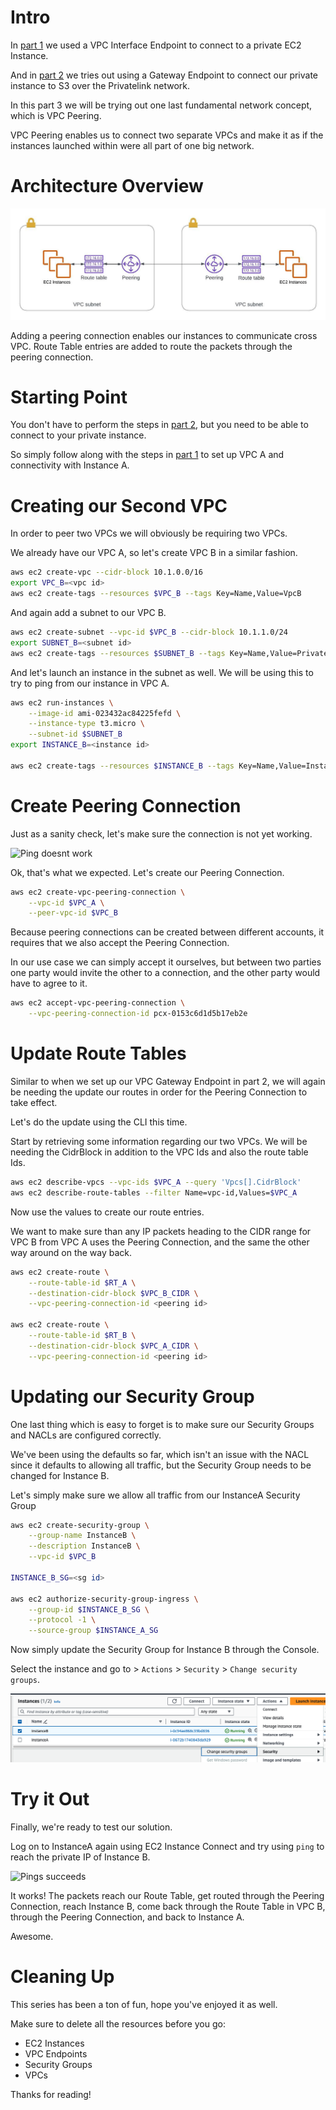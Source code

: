 # Intro

In [part 1](../vpc-interface-endpoint/README.md) we used a VPC Interface Endpoint to connect to a private EC2 Instance.

And in [part 2](../vpc-gateway-endpoint/README.md) we tries out using a Gateway Endpoint to connect our private instance to S3 over the Privatelink network.

In this part 3 we will be trying out one last fundamental network concept, which is VPC Peering.

VPC Peering enables us to connect two separate VPCs and make it as if the instances launched within were all part of one big network.

# Architecture Overview

![Architecture Overview](diagram.jpeg)

Adding a peering connection enables our instances to communicate cross VPC.
Route Table entries are added to route the packets through the peering connection.

# Starting Point

You don't have to perform the steps in [part 2](../vpc-gateway-endpoint/README.md), but you need to be able to connect to your private instance.

So simply follow along with the steps in [part 1](../vpc-interface-endpoint/README.md) to set up VPC A and connectivity with Instance A.

# Creating our Second VPC

In order to peer two VPCs we will obviously be requiring two VPCs.

We already have our VPC A, so let's create VPC B in a similar fashion.

```bash
aws ec2 create-vpc --cidr-block 10.1.0.0/16
export VPC_B=<vpc id>
aws ec2 create-tags --resources $VPC_B --tags Key=Name,Value=VpcB
```

And again add a subnet to our VPC B.

```bash
aws ec2 create-subnet --vpc-id $VPC_B --cidr-block 10.1.1.0/24
export SUBNET_B=<subnet id>
aws ec2 create-tags --resources $SUBNET_B --tags Key=Name,Value=PrivateSubnetB
```

And let's launch an instance in the subnet as well. We will be using this to try to ping from our instance in VPC A.

```bash
aws ec2 run-instances \
    --image-id ami-023432ac84225fefd \
    --instance-type t3.micro \
    --subnet-id $SUBNET_B
export INSTANCE_B=<instance id>

aws ec2 create-tags --resources $INSTANCE_B --tags Key=Name,Value=InstanceB
```

# Create Peering Connection

Just as a sanity check, let's make sure the connection is not yet working.

![Ping doesnt work](./ping-doesnt-work.png)

Ok, that's what we expected. Let's create our Peering Connection.

```bash
aws ec2 create-vpc-peering-connection \
    --vpc-id $VPC_A \
    --peer-vpc-id $VPC_B
```

Because peering connections can be created between different accounts, it requires that we also accept the Peering Connection. 

In our use case we can simply accept it ourselves, but between two parties one party would invite the other to a connection, and the other party would have to agree to it.

```bash
aws ec2 accept-vpc-peering-connection \
    --vpc-peering-connection-id pcx-0153c6d1d5b17eb2e
```

# Update Route Tables

Similar to when we set up our VPC Gateway Endpoint in part 2, we will again be needing the update our routes in order for the Peering Connection to take effect.

Let's do the update using the CLI this time. 

Start by retrieving some information regarding our two VPCs. We will be needing the CidrBlock in addition to the VPC Ids and also the route table Ids.

```bash
aws ec2 describe-vpcs --vpc-ids $VPC_A --query 'Vpcs[].CidrBlock'
aws ec2 describe-route-tables --filter Name=vpc-id,Values=$VPC_A
```

Now use the values to create our route entries.

We want to make sure than any IP packets heading to the CIDR range for VPC B from VPC A uses the Peering Connection, and the same the other way around on the way back.

```bash
aws ec2 create-route \
    --route-table-id $RT_A \
    --destination-cidr-block $VPC_B_CIDR \
    --vpc-peering-connection-id <peering id>

aws ec2 create-route \
    --route-table-id $RT_B \
    --destination-cidr-block $VPC_A_CIDR \
    --vpc-peering-connection-id <peering id>
```

# Updating our Security Group

One last thing which is easy to forget is to make sure our Security Groups and NACLs are configured correctly.

We've been using the defaults so far, which isn't an issue with the NACL since it defaults to allowing all traffic, but the Security Group needs to be changed for Instance B.

Let's simply make sure we allow all traffic from our InstanceA Security Group

```bash
aws ec2 create-security-group \
    --group-name InstanceB \
    --description InstanceB \
    --vpc-id $VPC_B

INSTANCE_B_SG=<sg id>

aws ec2 authorize-security-group-ingress \
    --group-id $INSTANCE_B_SG \
    --protocol -1 \
    --source-group $INSTANCE_A_SG
```

Now simply update the Security Group for Instance B through the Console.

Select the instance and go to > `Actions` > `Security` > `Change security groups`.

![Modify security group](./screenshots/modify-sec-grp.png)

# Try it Out

Finally, we're ready to test our solution.

Log on to InstanceA again using EC2 Instance Connect and try using `ping` to reach the private IP of Instance B.

![Pings succeeds](./screenshots/ping-sucess.png)

It works! The packets reach our Route Table, get routed through the Peering Connection, reach Instance B, come back through the Route Table in VPC B, through the Peering Connection, and back to Instance A.

Awesome.

# Cleaning Up

This series has been a ton of fun, hope you've enjoyed it as well. 

Make sure to delete all the resources before you go:
- EC2 Instances
- VPC Endpoints
- Security Groups
- VPCs

Thanks for reading!